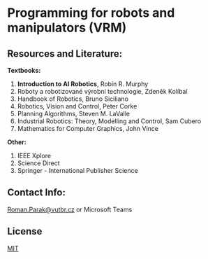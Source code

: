 # Programming for robots and manipulators (VRM)

## Resources and Literature:
**Textbooks:**
1. **Introduction to AI Robotics**, Robin R. Murphy
2. Roboty a robotizované výrobní technologie, Zdeněk Kolíbal
3. Handbook of Robotics, Bruno Siciliano
4. Robotics, Vision and Control, Peter Corke
5. Planning Algorithms, Steven M. LaValle
6. Industrial Robotics: Theory, Modelling and Control, Sam Cubero
7. Mathematics for Computer Graphics, John Vince

**Other:**
1. IEEE Xplore
2. Science Direct
3. Springer - International Publisher Science

## Contact Info:
Roman.Parak@vutbr.cz or Microsoft Teams

## License
[MIT](https://choosealicense.com/licenses/mit/)
